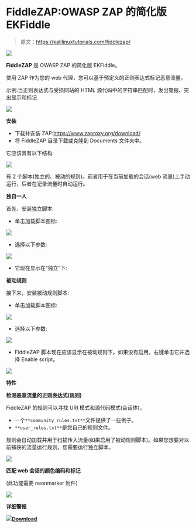 # FiddleZAP:OWASP ZAP 的简化版 EKFiddle

> 原文：<https://kalilinuxtutorials.com/fiddlezap/>

[![](img//db351e9f47ed06b1daed38eaaf2f0c14.png)](https://blogger.googleusercontent.com/img/a/AVvXsEgea1DCZHeaciT8-4ObMXCQvNhcaJWz_INwxQ5L8zD06UockO_xJb8rpXpwLHksCh1U6ruOPOnkHyuDpGTQyjOrFipBv9j75FwJVtLI6wJ_0vw7kHhmAPmgV_zw1XNAcLrlwFLKpXS1Qr7KNX38RRvsMTFjT-qfWAz7EMHB5kYx2IJVb5PVNIjf-Hzo=s639)

**FiddleZAP** 是 OWASP ZAP 的简化版 EKFiddle。

使用 ZAP 作为您的 web 代理，您可以基于预定义的正则表达式标记恶意流量。

示例:当正则表达式与受损网站的 HTML 源代码中的字符串匹配时，发出警报、突出显示和标记

![](img//a5c303ff79f64e6ff984da2aa0e7fd95.png)

**安装**

*   下载并安装 ZAP:https://www.zaproxy.org/download/
*   将 FiddleZAP 目录下载或克隆到 Documents 文件夹中。

它应该具有以下结构:

![](img//a2173978b1efbd912cf61695d9fc6196.png)

有 2 个脚本(独立的、被动的规则)。前者用于在当前加载的会话(web 流量)上手动运行，后者在记录流量时自动运行。

**独自一人**

首先，安装独立脚本:

*   单击加载脚本图标:

![](img//c48f635e6105da074688a1428ac89a40.png)

*   选择以下参数:

![](img//daa52a5a9392fbb8702de5ac47314363.png)

*   它现在显示在“独立”下:

**被动规则**

接下来，安装被动规则脚本:

*   单击加载脚本图标:

![](img//2d43b52bf43cebce02768869fed69dc2.png)

*   选择以下参数:

![](img//cada4c3986f66fbf4f377b5454da80ae.png)

*   FiddleZAP 脚本现在应该显示在被动规则下。如果没有启用，右键单击它并选择 Enable script。

![](img//378e2d0cbc4f9f1c44024745fc997bfe.png)

**特性**

**检测恶意流量的正则表达式(规则)**

FiddleZAP 的规则可以寻找 URI 模式和源代码模式(会话体)。

*   一个`**community_rules.txt**`文件提供了一些例子。
*   `**user_rules.txt**`是您自己的规则文件。

规则会自动加载并用于扫描传入流量(如果启用了被动规则脚本)。如果您想要对以前捕获的流量运行规则，您需要运行独立脚本。

![](img//3a21aaad920d0a4bae1015e9b86aeaf8.png)

**匹配 web 会话的颜色编码和标记**

(此功能需要 neonmarker 附件)

![](img//4d450f3245d62d8c7c304ea4fd15df3f.png)

**详细警报**

![](img//7466bd259e73c6998ccfc39d03aa0e4f.png)[**Download**](https://github.com/malwareinfosec/FiddleZAP)